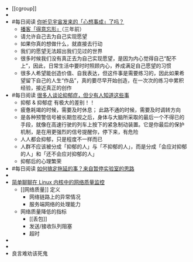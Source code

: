 - [[cgroup]]
-
- #每日阅读 [你听见宇宙发来的「心想事成」了吗？](https://juicing.today/juice/20220208)
	- [播客「得意忘形」](https://www.xiaoyuzhoufm.com/episode/5e74543a418a84a046c4e52e?s=eyJ1IjogIjVmMDdjNWM3ZTkzNDE4MTgwZjFlNjEzYyJ9)（三年前）
	- 请允许自己去为自己实现愿望
	- 如果你真的想做什么，就直接去行动
	- 我们的愿望无法超出我们见过的世界
	- 很多时候我们没有真正去为自己实现愿望，是因为内心觉得自己“配不上”，因此，日常生活中要时时照顾内心，养成满足自己愿望的习惯
	- 很多人希望能创造价值、自我表达，但这件事是需要练习的，因此如果希望留下自己的人生“作品”，真的要尽早开始创造，在一次次的练习中累积经验，接近真正的创作
- #每日阅读 [很多人谈论抑郁症，但少有人知道这些事](https://mp.weixin.qq.com/s/1ddVqI_laLqR9E7MuJOafA)
	- 抑郁 & 抑郁症 有极大的差别！！
	- 疲惫耗竭的时候，需要及时休息；
	  此路不通的时候，需要及时调转方向
	- 是各种预警信号被长期忽视之后，身体与大脑所采取的最后一个不得已的手段，就像在高速行驶的列车上按下的紧急制动装置。它是你最后的保护机制，是在用更强烈的信号提醒你，停下来，有危险
	- 人人都会抑郁，只是程度不一样而已
	- 人群不应该被分成「抑郁的人」与「不抑郁的人」，而是分成「会应对抑郁的人」和「还不会应对抑郁的人」
	- 抑郁后的心理繁荣
- #每日阅读 [如何搞定拖延的事？来自暂停实验室的思路](https://mp.weixin.qq.com/s/uQDeH4FNhE8lga7PW4oF5w)
-
- [简单聊聊在 Linux 内核中的网络质量监控](https://manjusaka.itscoder.com/posts/2022/01/31/a-simple-introduction-about-network-monitoring-in-linux-kernel/)
	- [[网络质量]] 定义
		- 网络链路上的异常情况
		- 服务端网络的处理能力
	- 网络质量降低的指标
		- [[丢包]]
		- 发送/接收队列阻塞
		- 超时
-
-
- 良言难劝该死鬼